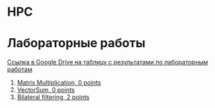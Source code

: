 # HPC

# Лабораторные работы

[Ссылка в Google Drive на таблицу с результатами по лабораторным работам](https://docs.google.com/spreadsheets/d/1Hy29YfSZyxP4r9vJVFTP_Vdd2OwS63piMizrSezpgDI/edit?usp=sharing)

1. [Matrix Multiplication, 0 points](https://github.com/Lilpank/HPC/blob/main/MutMul.ipynb)
2. [VectorSum, 0 points](https://github.com/Lilpank/HPC/blob/main/SumVector.ipynb)
3. [Bilateral filtering, 2 points](https://github.com/Lilpank/HPC/blob/main/Bilateral_Filtering.ipynb)
